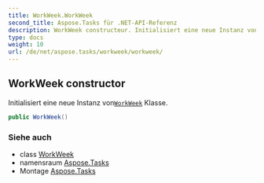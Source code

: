 ```yaml
---
title: WorkWeek.WorkWeek
second_title: Aspose.Tasks für .NET-API-Referenz
description: WorkWeek constructeur. Initialisiert eine neue Instanz vonWorkWeek Klasse.
type: docs
weight: 10
url: /de/net/aspose.tasks/workweek/workweek/
---
```

## WorkWeek constructor

Initialisiert eine neue Instanz von[`WorkWeek`](../) Klasse.

```csharp
public WorkWeek()
```

### Siehe auch

* class [WorkWeek](../)
* namensraum [Aspose.Tasks](../../workweek/)
* Montage [Aspose.Tasks](../../../)


